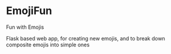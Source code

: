 # EmojiFun
Fun with Emojis

Flask based web app, for creating new emojis, and to break down composite emojis into simple ones
